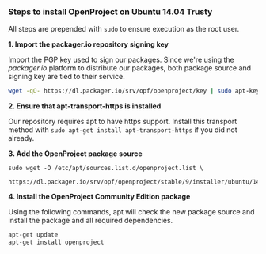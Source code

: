 ### Steps to install OpenProject on Ubuntu 14.04 Trusty

All steps are prepended with `sudo` to ensure execution as the root user.

**1. Import the packager.io repository signing key**

Import the PGP key used to sign our packages. Since we're using the _packager.io_ platform to distribute our packages, both package source and signing key are tied to their service.

```bash
wget -qO- https://dl.packager.io/srv/opf/openproject/key | sudo apt-key add -
```

**2. Ensure that apt-transport-https is installed**

Our repository requires apt to have https support. Install this transport method with `sudo apt-get install apt-transport-https` if you did not already.

**3. Add the OpenProject package source**

```
sudo wget -O /etc/apt/sources.list.d/openproject.list \
  https://dl.packager.io/srv/opf/openproject/stable/9/installer/ubuntu/14.04.repo
```

**4. Install the OpenProject Community Edition package**

Using the following commands, apt will check the new package source and install the package and all required dependencies.

```bash
apt-get update
apt-get install openproject
```

